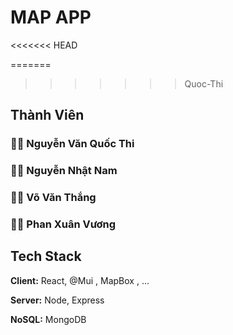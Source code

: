 # MAP APP

<<<<<<< HEAD

=======
>>>>>>> Quoc-Thi
## Thành Viên

### 👩‍💻 Nguyễn Văn Quốc Thi

### 👩‍💻 Nguyễn Nhật Nam

### 👩‍💻 Võ Văn Thắng

### 👩‍💻 Phan Xuân Vương

## Tech Stack

**Client:** React, @Mui , MapBox , ...

**Server:** Node, Express

**NoSQL:** MongoDB
